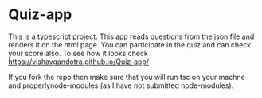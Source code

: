 # Quiz-app
This is a typescript project. This app reads questions from the json file and renders it on the html page. You can participate in the quiz and can check your score also.
To see how it looks check https://vishavgandotra.github.io/Quiz-app/

If you fork the repo then make sure that you will run tsc on your machne and properlynode-modules (as I have not submitted node-modules).
